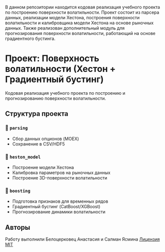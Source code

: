 В данном репозитории находится кодовая реализация учебного проекта по построению поверхности волатильности. 
Проект состоит из парсера данных, реализации модели Хестона, построения поверхности волатильности и калибровщика модели Хестона на основе рыночных данных. Также реализован дополнительный модуль для прогнозирования поверхности волатильности, работающий на основе градиентного бустинга.


# Проект: Поверхность волатильности (Хестон + Градиентный бустинг)

Кодовая реализация учебного проекта по построению и прогнозированию поверхности волатильности.

## Структура проекта

### 📁 `parsing`
- Сбор данных опционов (MOEX)
- Сохранение в CSV/HDF5

### 📁 `heston_model`
- Построение модели Хестона
- Калибровка параметров на рыночных данных
- Построение 3D-поверхности волатильности

### 📁 `boosting`
- Подготовка признаков для временных рядов
- Градиентный бустинг (CatBoost/XGBoost)
- Прогнозирование динамики волатильности

## Авторы
Работу выполнили Белоцерковец Анастасия и Салман Ясмина
[Лицензия MIT](LICENSE)
